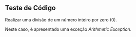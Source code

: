 ## Teste de Código

Realizar uma divisão de um número inteiro por zero (0).

Neste caso, é apresentado uma exceção *Arithmetic Exception*.
